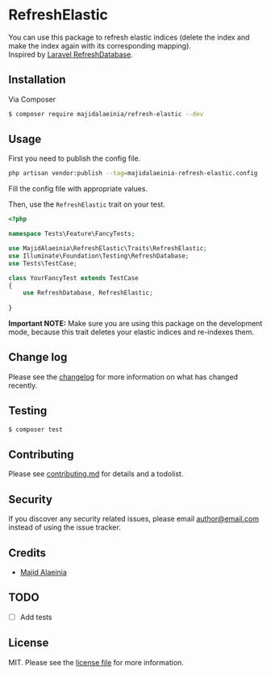 # RefreshElastic

You can use this package to refresh elastic indices (delete the index and make the index again with its corresponding mapping).  
Inspired by [Laravel RefreshDatabase](https://github.com/guiwoda/laravel-framework/blob/master/src/Illuminate/Foundation/Testing/RefreshDatabase.php). 

## Installation

Via Composer

``` bash
$ composer require majidalaeinia/refresh-elastic --dev
```

## Usage

First you need to publish the config file.
```bash
php artisan vendor:publish --tag=majidalaeinia-refresh-elastic.config
````
Fill the config file with appropriate values.


Then, use the `RefreshElastic` trait on your test.

```php
<?php

namespace Tests\Feature\FancyTests;

use MajidAlaeinia\RefreshElastic\Traits\RefreshElastic;
use Illuminate\Foundation\Testing\RefreshDatabase;
use Tests\TestCase;

class YourFancyTest extends TestCase
{
    use RefreshDatabase, RefreshElastic;
    
}
```

**Important NOTE:** Make sure you are using this package on the development mode, because this trait deletes your 
elastic indices and re-indexes them.

## Change log

Please see the [changelog](changelog.md) for more information on what has changed recently.

## Testing

``` bash
$ composer test
```

## Contributing

Please see [contributing.md](contributing.md) for details and a todolist.

## Security

If you discover any security related issues, please email author@email.com instead of using the issue tracker.

## Credits

- [Majid Alaeinia](https://github.com/majidalaeinia)

## TODO
-[ ] Add tests

## License

MIT. Please see the [license file](license.md) for more information.

[ico-version]: https://img.shields.io/packagist/v/majidalaeinia/refresh-elastic.svg?style=flat-square
[ico-downloads]: https://img.shields.io/packagist/dt/majidalaeinia/refresh-elastic.svg?style=flat-square
[ico-travis]: https://img.shields.io/travis/majidalaeinia/refresh-elastic/master.svg?style=flat-square
[ico-styleci]: https://styleci.io/repos/12345678/shield

[link-packagist]: https://packagist.org/packages/majidalaeinia/refresh-elastic
[link-downloads]: https://packagist.org/packages/majidalaeinia/refresh-elastic
[link-travis]: https://travis-ci.org/majidalaeinia/refresh-elastic
[link-styleci]: https://styleci.io/repos/12345678
[link-author]: https://github.com/majidalaeinia
[link-contributors]: ../../contributors
